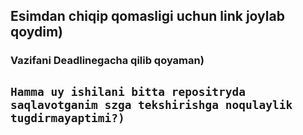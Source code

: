 ## Esimdan chiqip qomasligi uchun link joylab qoydim)
### Vazifani Deadlinegacha qilib qoyaman)
## `Hamma uy ishilani bitta repositryda saqlavotganim szga tekshirishga noqulaylik tugdirmayaptimi?)`
